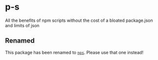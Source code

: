 # p-s

All the benefits of npm scripts without the cost of a bloated package.json and limits of json

## Renamed

This package has been renamed to [`nps`](https://github.com/kentcdodds/nps).
Please use that one instead!
